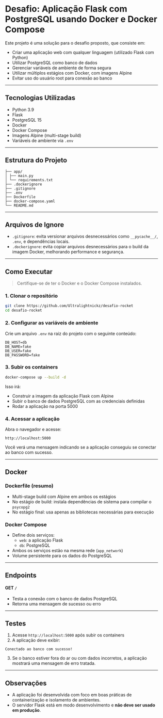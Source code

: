 # Desafio: Aplicação Flask com PostgreSQL usando Docker e Docker Compose

Este projeto é uma solução para o desafio proposto, que consiste em:

- Criar uma aplicação web com qualquer linguagem (utilizado Flask com Python)
- Utilizar PostgreSQL como banco de dados
- Gerenciar variáveis de ambiente de forma segura
- Utilizar múltiplos estágios com Docker, com imagens Alpine
- Evitar uso do usuário root para conexão ao banco

---

## Tecnologias Utilizadas

- Python 3.9
- Flask
- PostgreSQL 15
- Docker
- Docker Compose
- Imagens Alpine (multi-stage build)
- Variáveis de ambiente via `.env`

---

## Estrutura do Projeto

```
├── app/
│ ├── main.py
│ └── requirements.txt
├── .dockerignore
├── .gitignore
├── .env
├── Dockerfile
├── docker-compose.yaml
└── README.md
```

---

## Arquivos de Ignore

- `.gitignore`: evita versionar arquivos desnecessários como `__pycache__/`, `.env`, e dependências locais.
- `.dockerignore`: evita copiar arquivos desnecessários para o build da imagem Docker, melhorando performance e segurança.

---

## Como Executar

> Certifique-se de ter o Docker e o Docker Compose instalados.

### 1. Clonar o repositório

```bash
git clone https://github.com/Ultralightnickz/desafio-rocket
cd desafio-rocket
```

### 2. Configurar as variáveis de ambiente

Crie um arquivo `.env` na raiz do projeto com o seguinte conteúdo:

```env
DB_HOST=db
DB_NAME=fake
DB_USER=fake
DB_PASSWORD=fake
```

### 3. Subir os containers

```bash
docker-compose up --build -d
```

Isso irá:

- Construir a imagem da aplicação Flask com Alpine
- Subir o banco de dados PostgreSQL com as credenciais definidas
- Rodar a aplicação na porta 5000

### 4. Acessar a aplicação

Abra o navegador e acesse:

```
http://localhost:5000
```

Você verá uma mensagem indicando se a aplicação conseguiu se conectar ao banco com sucesso.

---

## Docker

### Dockerfile (resumo)

- Multi-stage build com Alpine em ambos os estágios
- No estágio de build: instala dependências de sistema para compilar o `psycopg2`
- No estágio final: usa apenas as bibliotecas necessárias para execução

### Docker Compose

- Define dois serviços:
  - `web`: a aplicação Flask
  - `db`: PostgreSQL
- Ambos os serviços estão na mesma rede (`app_network`)
- Volume persistente para os dados do PostgreSQL

---

## Endpoints

#### GET `/`

- Testa a conexão com o banco de dados PostgreSQL
- Retorna uma mensagem de sucesso ou erro

---

## Testes

1. Acesse `http://localhost:5000` após subir os containers
2. A aplicação deve exibir:

```
Conectado ao banco com sucesso!
```

3. Se o banco estiver fora do ar ou com dados incorretos, a aplicação mostrará uma mensagem de erro tratada.

---

## Observações

- A aplicação foi desenvolvida com foco em boas práticas de containerização e isolamento de ambientes.
- O servidor Flask está em modo desenvolvimento e **não deve ser usado em produção**.
